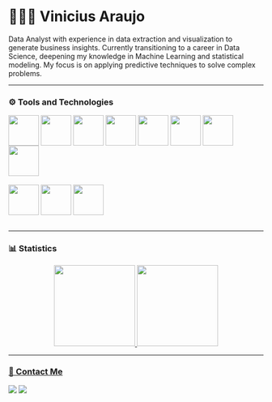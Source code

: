 # 👨🏽‍💻 Vinicius Araujo

  Data Analyst with experience in data extraction and visualization to generate business insights. Currently transitioning to a career in Data Science, deepening my knowledge in Machine    Learning and statistical modeling. My focus is on applying predictive techniques to solve complex problems.

--- 

  ### ⚙️ Tools and Technologies
  <!-- Tools  -->
  <div style="display: inline_block">
    <img align="center", width="60px" src="https://cdn.jsdelivr.net/gh/devicons/devicon@latest/icons/python/python-original.svg" />
    <img align="center", width="60px" src="https://cdn.jsdelivr.net/gh/devicons/devicon@latest/icons/html5/html5-original.svg" /> 
    <img align="center", width="60px" src="https://cdn.jsdelivr.net/gh/devicons/devicon@latest/icons/jupyter/jupyter-original-wordmark.svg"" />
    <img align="center", width="60px" src="https://cdn.jsdelivr.net/gh/devicons/devicon@latest/icons/flask/flask-original.svg" />
    <img align="center", width="60px" src="https://cdn.jsdelivr.net/gh/devicons/devicon@latest/icons/pandas/pandas-original.svg" />
    <img align="center", width="60px" src="https://cdn.jsdelivr.net/gh/devicons/devicon@latest/icons/scikitlearn/scikitlearn-original.svg" />
    <img align="center", width="60px" src="https://cdn.jsdelivr.net/gh/devicons/devicon@latest/icons/streamlit/streamlit-original-wordmark.svg" />
    <img align="center", width="60px" src="https://cdn.jsdelivr.net/gh/devicons/devicon@latest/icons/anaconda/anaconda-original.svg" />
<!--     <img align="center" src="https://img.shields.io/badge/TensorFlow-FF6F00?style=for-the-badge&logo=TensorFlow&logoColor=white" />
    <img align="center" src="https://img.shields.io/badge/PyTorch-EE4C2C?style=for-the-badge&logo=PyTorch&logoColor=white" />
    <img align="center" src="https://img.shields.io/badge/R-276DC3?style=for-the-badge&logo=r&logoColor=white" /> -->
  </div>
  <br />
  <div>
    <img align="center", width="60px" src="https://cdn.jsdelivr.net/gh/devicons/devicon@latest/icons/mysql/mysql-original-wordmark.svg" />
    <img align="center", width="60px" src="https://cdn.jsdelivr.net/gh/devicons/devicon@latest/icons/postgresql/postgresql-original-wordmark.svg" />
    <img align="center", width="60px" src="https://cdn.jsdelivr.net/gh/devicons/devicon@latest/icons/sqlite/sqlite-original-wordmark.svg" />
  </div>
  <br>

--- 

### 📊 Statistics 
<div align="center">
  <a href="https://github.com/Vini97-DS">
  <img height="160em" src="https://github-readme-stats.vercel.app/api?username=vini97-DS&show_icons=true&theme=dark&include_all_commits=true&count_private=true"/>
  <img height="160em" src="https://github-readme-stats.vercel.app/api/top-langs/?username=vini97-DS&layout=compact&langs_count=7&theme=dark"/>
</div>
  
---
  
  ### 📧 Contact Me
  
<div> 
  <a href="https://www.linkedin.com/in/viniciuslaraujo/" target="_blank"><img src="https://img.shields.io/badge/-LinkedIn-%230077B5?style=for-the-badge&logo=linkedin&logoColor=white"></a>
  <a href = "mailto:vinicius97.lourenco@gmail.com"><img src="https://img.shields.io/badge/Gmail-D14836?style=for-the-badge&logo=gmail&logoColor=white"></a>
</div>

 
